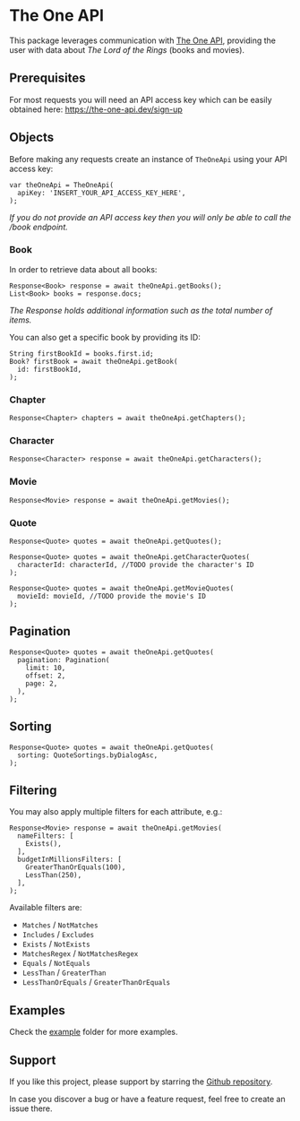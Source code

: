 # The One API

This package leverages communication with [The One API](https://the-one-api.dev/), providing the user with data about
*The Lord of the Rings* (books and movies).

## Prerequisites

For most requests you will need an API access key which can be easily obtained here:
https://the-one-api.dev/sign-up

## Objects

Before making any requests create an instance of ```TheOneApi``` using your API access key:

```
var theOneApi = TheOneApi(
  apiKey: 'INSERT_YOUR_API_ACCESS_KEY_HERE',
);
```

*If you do not provide an API access key then you will only be able to call the /book endpoint.*

### Book

In order to retrieve data about all books:

```
Response<Book> response = await theOneApi.getBooks();
List<Book> books = response.docs;
```

*The Response holds additional information such as the total number of items.*

You can also get a specific book by providing its ID:

```
String firstBookId = books.first.id;
Book? firstBook = await theOneApi.getBook(
  id: firstBookId,
);
```

### Chapter

```
Response<Chapter> chapters = await theOneApi.getChapters();
```

### Character

```
Response<Character> response = await theOneApi.getCharacters();
```

### Movie

```
Response<Movie> response = await theOneApi.getMovies();
```

### Quote

```
Response<Quote> quotes = await theOneApi.getQuotes();

Response<Quote> quotes = await theOneApi.getCharacterQuotes(
  characterId: characterId, //TODO provide the character's ID
);

Response<Quote> quotes = await theOneApi.getMovieQuotes(
  movieId: movieId, //TODO provide the movie's ID
);
```

## Pagination

```
Response<Quote> quotes = await theOneApi.getQuotes(
  pagination: Pagination(
    limit: 10,
    offset: 2,
    page: 2,
  ),
);
```

## Sorting

```
Response<Quote> quotes = await theOneApi.getQuotes(
  sorting: QuoteSortings.byDialogAsc,
);
```

## Filtering

You may also apply multiple filters for each attribute, e.g.:

```
Response<Movie> response = await theOneApi.getMovies(
  nameFilters: [
    Exists(),
  ],
  budgetInMillionsFilters: [
    GreaterThanOrEquals(100),
    LessThan(250),
  ],
);
```

Available filters are:

* `Matches` / `NotMatches`
* `Includes` / `Excludes`
* `Exists` / `NotExists`
* `MatchesRegex` / `NotMatchesRegex`
* `Equals` / `NotEquals`
* `LessThan` / `GreaterThan`
* `LessThanOrEquals` / `GreaterThanOrEquals`

## Examples

Check the [example](example) folder for more examples.

## Support

If you like this project, please support by starring the
[Github repository](https://github.com/finkmoritz/the_one_api).

In case you discover a bug or have a feature request, feel free to create an issue there.
